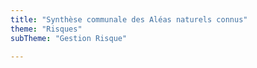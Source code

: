 ```yaml
---
title: "Synthèse communale des Aléas naturels connus"
theme: "Risques"
subTheme: "Gestion Risque"

---
```

